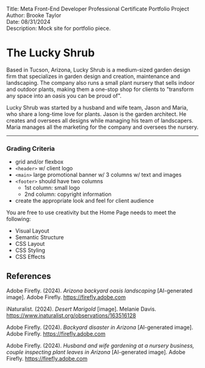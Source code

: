 Title: Meta Front-End Developer Professional Certificate Portfolio Project  
Author: Brooke Taylor  
Date: 08/31/2024  
Description: Mock site for portfolio piece.  

# **The Lucky Shrub**

Based in Tucson, Arizona, Lucky Shrub is a medium-sized garden design firm that specializes in garden design and creation, maintenance and landscaping. The company also runs a small plant nursery that sells indoor and outdoor plants, making them a one-stop shop for clients to "transform any space into an oasis you can be proud of".

Lucky Shrub was started by a husband and wife team, Jason and Maria, who share a long-time love for plants. Jason is the garden architect. He creates and oversees all designs while managing his team of landscapers. Maria manages all the marketing for the company and oversees the nursery.

---

### Grading Criteria

* grid and/or flexbox
* `<header>` w/ client logo  
* `<main>` large promotional banner w/ 3 columns w/ text and images
* `<footer>` should have two columns
  * 1st column: small logo
  * 2nd column: copyright information
* create the appropriate look and feel for client audience

You are free to use creativity but the Home Page needs to meet the following: 

* Visual Layout
* Semantic Structure
* CSS Layout
* CSS Styling
* CSS Effects



## References

Adobe Firefly. (2024). *Arizona backyard oasis landscaping* [AI-generated image]. Adobe Firefly. https://firefly.adobe.com

iNaturalist. (2024). *Desert Marigold* [image]. Melanie Davis. https://www.inaturalist.org/observations/163516128

Adobe Firefly. (2024). *Backyard disaster in Arizona* [AI-generated image]. Adobe Firefly. https://firefly.adobe.com

Adobe Firefly. (2024). *Husband and wife gardening at a nursery business, couple inspecting plant leaves in Arizona* [AI-generated image]. Adobe Firefly. https://firefly.adobe.com
